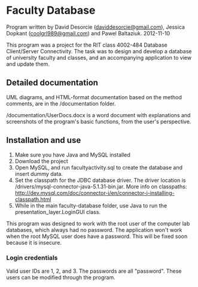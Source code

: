 Faculty Database
================
Program written by David Desorcie (daviddesorcie@gmail.com), Jessica Dopkant (coolgrl989@gmail.com) and Pawel Baltaziuk. 2012-11-10

This program was a project for the RIT class 4002-484 Database Client/Server Connectivity. The task was to design and develop a database of university faculty and classes, and an accompanying application to view and update them.

Detailed documentation
----------------------
UML diagrams, and HTML-format documentation based on the method comments, are in the /documentation folder.

/documentation/UserDocs.docx is a word document with explanations and screenshots of the program's basic functions, from the user's perspective.

Installation and use
--------------------

1. Make sure you have Java and MySQL installed
2. Download the project
3. Open MySQL, and run facultyactivity.sql to create the database and insert dummy data.
4. Set the classpath for the JDBC database driver. The driver location is /drivers/mysql-connector-java-5.1.31-bin.jar. More info on classpaths: http://dev.mysql.com/doc/connector-j/en/connector-j-installing-classpath.html
5. While in the main faculty-database folder, use Java to run the presentation_layer.LoginGUI class.

This program was designed to work with the root user of the computer lab databases, which always had no password. The application won't work when the root MySQL user does have a password. This will be fixed soon because it is insecure.

### Login credentials
Valid user IDs are 1, 2, and 3. The passwords are all "password". These users can be modified through the program.
